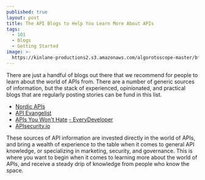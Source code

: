 ```yaml
---
published: true
layout: post
title: The API Blogs to Help You Learn More About APIs
tags:
  - 101
  - Blogs
  - Getting Started  
image: >-
  https://kinlane-productions2.s3.amazonaws.com/algorotoscope-master/bf-skinner-nyc-public-library.jpeg
---
```

There are just a handful of blogs out there that we recommend for people to learn about the world of APIs from. There are a number of generic sources of information, but the stack of experienced, opinionated, and practical blogs that are regularly posting stories can be fund in this list.

- [Nordic APIs](https://nordicapis.com/)
- [API Evangelist](https://apievangelist.com/)
- [APIs You Won't Hate](https://apisyouwonthate.com/)
[- EveryDeveloper](https://everydeveloper.com/)
- [APIsecurity.io](https://apisecurity.io/)

These sources of API information are invested directly in the world of APIs, and bring a wealth of experience to the table when it comes to general API knowledge, or specializing in marketing, security, and governance. This is where you want to begin when it comes to learning more about the world of APIs, and receive a steady drip of knowledge from people who know the space.